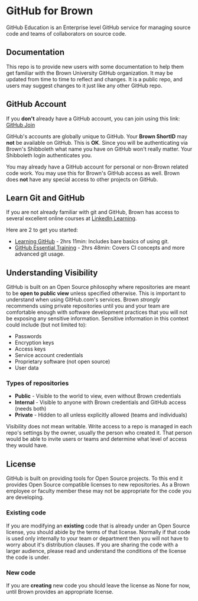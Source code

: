 # GitHub for Brown

GitHub Education is an Enterprise level GitHub service for managing source code and teams of collaborators on source code. 

## Documentation
This repo is to provide new users with some documentation to help them get familiar with the Brown University GitHub organization. It may be updated from time to time to reflect and changes. It is a public repo, and users may suggest changes to it just like any other GitHub repo.

## GitHub Account

If you **don't** already have a GitHub account, you can join using this link: [GitHub Join](https://github.com/join)

GitHub's accounts are globally unique to GitHub. Your **Brown ShortID** may **not** be available on GitHub. This is **OK**. Since you will be authenticating via Brown's Shibboleth what name you have on GitHub won't really matter. Your Shibboleth login authenticates you.

You may already have a GitHub account for personal or non-Brown related code work. You may use this for Brown's GitHub access as well. Brown does **not** have any special access to other projects on GitHub. 

## Learn Git and GitHub

If you are not already familiar with git and GitHub, Brown has access to several excellent online courses at [LinkedIn Learning](https://www.linkedin.com/learning/).

Here are 2 to get you started:

* [Learning GitHub](https://www.linkedin.com/learning/learning-github/version-control-and-collaboration-with-github) - 2hrs 11min: Includes bare basics of using git.  
* [GitHub Essential Training](https://www.linkedin.com/learning/github-essential-training) - 2hrs 48min: Covers CI concepts and more advanced git usage.

## Understanding Visibility

GitHub is built on an Open Source philosophy where repositories are meant to be **open to public view** unless specified otherwise. This is important to understand when using GitHub.com's services. Brown *strongly* recommends using private repositories until you and your team are comfortable enough with software development practices that you will not be exposing any sensitive information. Sensitive information in this context could include (but not limited to):

- Passwords
- Encryption keys
- Access keys
- Service account credentials
- Proprietary software (not open source)
- User data

### Types of repositories

* **Public** - Visible to the world to view, even without Brown credentials
* **Internal** - Visible to anyone with Brown credentials and GitHub access (needs both)
* **Private** - Hidden to all unless explicitly allowed (teams and individuals)

Visibility does not mean writable. Write access to a repo is managed in each repo's settings by the owner, usually the person who created it. That person would be able to invite users or teams and determine what level of access they would have.

## License

GitHub is built on providing tools for Open Source projects. To this end it provides Open Source compatible licenses to new repositories. As a Brown employee or faculty member these may not be appropriate for the code you are developing. 

### Existing code

If you are modifying an **existing** code that is already under an Open Source license, you should abide by the terms of that license. Normally if that code is used only internally to your team or department then you will not have to worry about it's distribution clauses. If you are sharing the code with a larger audience, please read and understand the conditions of the license the code is under.

### New code

If you are **creating** new code you should leave the license as None for now, until Brown provides an appropriate license. 

